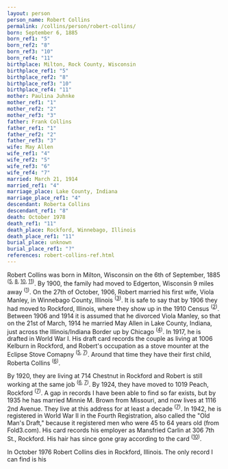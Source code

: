 ```yaml
---
layout: person
person_name: Robert Collins
permalink: /collins/person/robert-collins/
born: September 6, 1885
born_ref1: "5"
born_ref2: "8"
born_ref3: "10"
born_ref4: "11"
birthplace: Milton, Rock County, Wisconsin
birthplace_ref1: "5"
birthplace_ref2: "8"
birthplace_ref3: "10"
birthplace_ref4: "11"
mother: Paulina Juhnke
mother_ref1: "1"
mother_ref2: "2"
mother_ref3: "3"
father: Frank Collins
father_ref1: "1"
father_ref2: "2"
father_ref3: "3"
wife: May Allen
wife_ref1: "4"
wife_ref2: "5"
wife_ref3: "6"
wife_ref4: "7"
married: March 21, 1914
married_ref1: "4"
marriage_place: Lake County, Indiana
marriage_place_ref1: "4"
descendant: Roberta Collins
descendant_ref1: "8"
death: October 1978
death_ref1: "11"
death_place: Rockford, Winnebago, Illinois
death_place_ref1: "11"
burial_place: unknown
burial_place_ref1: "?"
references: robert-collins-ref.html
---
```


Robert Collins was born in Milton, Wisconsin on the 6th of September, 1885 <sup>([5](#5), [8](#8), [10](#10), [11](#11))</sup>. By 1900, the family had moved to Edgerton, Wisconsin 9 miles away <sup>([1](#1))</sup>. On the 27th of October, 1906, Robert married his first wife, Viola Manley, in Winnebago County, Illinois <sup>([3](#3))</sup>. It is safe to say that by 1906 they had moved to Rockford, Illinois, where they show up in the 1910 Census <sup>([2](#2))</sup>. Between 1906 and 1914 it is assumed that he divorced Viola Manley, so that on the 21st of March, 1914 he married May Allen in Lake County, Indiana, just across the Illinois/Indiana Border up by Chicago <sup>([4](#4))</sup>. In 1917, he is drafted in World War I. His draft card records the couple as living at 1006 Kelburn in Rockford, and Robert's occupation as a stove mounter at the Eclipse Stove Comapny <sup>([5](#5), [7](#7))</sup>. Around that time they have their first child, Roberta Collins <sup>([6](#6))</sup>.

By 1920, they are living at 714 Chestnut in Rockford and Robert is still working at the same job <sup>([6](#6), [7](#7))</sup>. By 1924, they have moved to 1019 Peach, Rockford <sup>([7](#7))</sup>. A gap in records I have been able to find so far exists, but by 1935 he has married Minnie M. Brown from Missouri, and now lives at 1116 2nd Avenue. They live at this address for at least a decade <sup>([7](#7))</sup>. In 1942, he is registered in World War II in the Fourth Registration, also called the "Old Man's Draft," because it registered men who were 45 to 64 years old (from Fold3.com). His card records his employer as Mansfried Carlin at 306 7th St., Rockford. His hair has since gone gray according to the card <sup>([10](#10))</sup>.

In October 1976 Robert Collins dies in Rockford, Illinois. The only record I can find is his 


